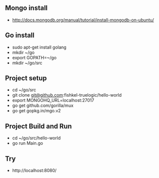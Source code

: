 Mongo install
-------------
* http://docs.mongodb.org/manual/tutorial/install-mongodb-on-ubuntu/

Go install
----------
* sudo apt-get install golang
* mkdir ~/go
* export GOPATH=~/go
* mkdir ~/go/src


Project setup
-------------
* cd ~/go/src
* git clone git@github.com:fishkel-truelogic/hello-world
* export MONGOHQ_URL=localhost:27017
* go get github.com/gorilla/mux
* go get gopkg.in/mgo.v2

Project Build and Run
---------------------
* cd ~/go/src/hello-world
* go run Main.go

Try
---
* http://localhost:8080/